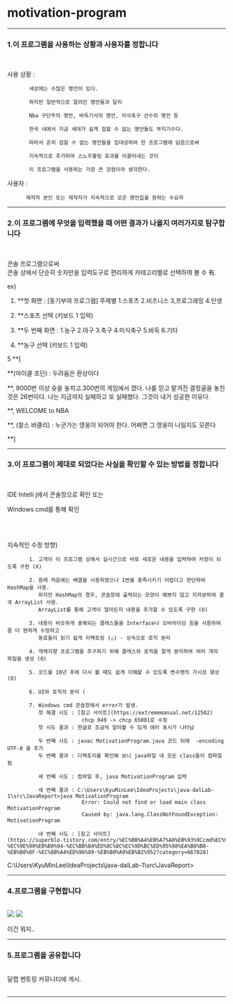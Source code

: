 # motivation-program


--------------------------------------------------------


<h3>1.이 프로그램을 사용하는 상황과 사용자를 정합니다</h3> <br>

사용 상황 : 

           세상에는 수많은 명언이 있다.

           하지만 일반적으로 알려진 명언들과 달리 
           
           Nba 구단주의 명언, 바둑기사의 명언, 미식축구 선수의 명언 등 
           
           한국 내에서 지금 세대가 쉽게 접할 수 없는 명언들도 부지기수다.
           
           따라서 흔히 접할 수 없는 명언들을 집대성하여 한 프로그램에 담음으로써
           
           지속적으로 추가하여 스노우볼링 효과를 이끌어내는 것이 
           
           이 프로그램을 사용하는 가장 큰 강점이라 생각한다.
           
           

사용자 : 

          제작자 본인 또는 제작자가 지속적으로 모은 명언집을 원하는 수요자
    
-------------------------------------------------------------------


<h3>2.이 프로그램에 무엇을 입력했을 때 어떤 결과가 나올지 여러가지로 탐구합니다</h3> <br>

콘솔 프로그램으로써 <br>
콘솔 상에서 단순히 숫자만을 입력도구로 편리하게 카테고리별로 선택하여 볼 수 有. <br>

ex)

1. **첫 화면 : [동기부여 프로그램] 주제별 1.스포츠  2.비즈니스  3,프로그래밍  4.인생  <br>

2. **스포츠 선택 (키보드 1 입력) <br>

3. **두 번째 화면 : 1.농구  2.야구  3.축구  4.미식축구  5.바둑  6.기타 <br>

4. **농구 선택 (키보드 1 입력) <br>

5  **[

**(마이클 조던) : 두려움은 환상이다 

**, 9000번 이상 슛을 놓치고.300번의 게임에서 졌다.
 나를 믿고 맡겨진 결정골을 놓친것은 26번이다.
 나는 지금까지 실패하고 또 실패했다.
 그것이 내가 성공한 이유다.

**, WELCOME to NBA 


**, (찰스 바클리) : 누군가는 영웅이 되어야 한다. 어쩌면 그 영웅이 나일지도 모른다 

**]


-----------------------------------------------------------------------

<h3>3.이 프로그램이 제대로 되었다는 사실을 확인할 수 있는 방법을 정합니다</h3> <br>

IDE Intelli j에서 콘솔창으로 확인 또는 <br>

Windows cmd를 통해 확인 <br>


<br>
<br>



지속적인 수정 방향) 

           1. 고객이 이 프로그램 상에서 실시간으로 바로 새로운 내용을 입력하여 저장이 되도록 구현 (X)

           2. 원래 처음에는 배열을 사용하였으나 1번을 충족시키기 어렵다고 판단하여 HashMap을 사용. 
              하지만 HashMap의 경우, 콘솔창에 출력되는 모양이 예쁘지 않고 지저분하여 결국 ArrayList 사용. 
              ArrayList를 통해 고객이 얼마든지 내용을 추가할 수 있도록 구현 (O)
           
           3. 내용이 비슷하게 중복되는 클래스들을 Interface나 오버라이딩 등을 사용하여 좀 더 편하게 수정하고 
              동료들이 읽기 쉽게 리팩토링 (△) - 상속으로 로직 분리
              
           4. 객체지향 프로그램을 추구하기 위해 클래스와 로직을 잘게 분리하여 여러 개의 파일을 생성 (O)
                 
           5. 코드를 10년 후에 다시 볼 때도 쉽게 이해할 수 있도록 변수명의 가시성 향상 (O)   
           
           6. UI와 로직의 분리 (
           
           7. Windows cmd 콘솔창에서 error가 발생.
              첫 해결 시도 : [참고 사이트](https://extrememanual.net/12502)
                            chcp 949 -> chcp 65001로 수정
              첫 시도 결과 : 한글로 조금씩 알아볼 수 있게 에러 표시가 나타남
              
              두 번째 시도 : javac MotivationProgram.java 코드 뒤에  -encoding UTF-8 을 추가
              두 번째 결과 : 디렉토리를 확인해 보니 java파일 내 모든 class들이 컴파일 됨
              
              세 번째 시도 : 컴파일 후, java MotivationProgram 입력 
              
              세 번째 결과 : C:\Users\KyuMinLee\IdeaProjects\java-dalLab-1\src\JavaReport>java MotivationProgram
                            Error: Could not find or load main class MotivationProgram
                            Caused by: java.lang.ClassNotFoundException: MotivationProgram
                            
              네 번째 시도 : [참고 사이트](https://superblo.tistory.com/entry/%EC%BB%A4%EB%A7%A8%EB%93%9Ccmd%EC%97%90%EC%84%9C-%EC%9E%90%EB%B0%94-%EC%BB%B4%ED%8C%8C%EC%9D%BC%ED%95%98%EA%B8%B0-%EB%B0%8F-%EC%8B%A4%ED%96%89-%EB%B0%A9%EB%B2%952?category=667828)
              
                             

C:\Users\KyuMinLee\IdeaProjects\java-dalLab-1\src\JavaReport>
              

-------------------------------------------------------------------------

<h3>4.프로그램을 구현합니다</h1> <br>

<img src="https://github.com/gyumeen/motivation-program/blob/master/images/%EA%B5%AC%ED%98%84%201.png?raw=true">

<img src="https://github.com/gyumeen/motivation-program/blob/master/images/cmd%20%EC%BB%B4%ED%8C%8C%EC%9D%BC%20%EC%97%90%EB%9F%AC.png?raw=true">

이건 뭐지..



--------------------------------------------------------------------------

<h3>5.프로그램을 공유합니다</h1> <br>
달랩 멘토링 커뮤니티에 게시. <br>
<br>

-----------------------------------------------------------------------------
